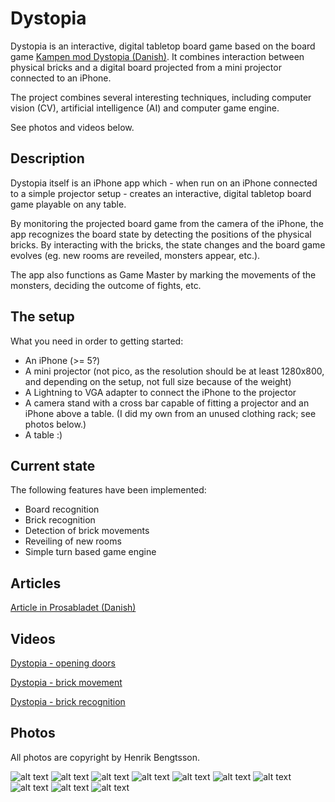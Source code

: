 Dystopia
========

Dystopia is an interactive, digital tabletop board game based on the board game [Kampen mod Dystopia (Danish)](http://trollsahead.dk/dystopia/index.html). It combines interaction between physical bricks and a digital board projected from a mini projector connected to an iPhone.

The project combines several interesting techniques, including computer vision (CV), artificial intelligence (AI) and computer game engine.

See photos and videos below.

Description
-----------

Dystopia itself is an iPhone app which - when run on an iPhone connected to a simple projector setup - creates an interactive, digital tabletop board game playable on any table.

By monitoring the projected board game from the camera of the iPhone, the app recognizes the board state by detecting the positions of the physical bricks. By interacting with the bricks, the state changes and the board game evolves (eg. new rooms are reveiled, monsters appear, etc.).

The app also functions as Game Master by marking the movements of the monsters, deciding the outcome of fights, etc.

The setup
---------

What you need in order to getting started:

* An iPhone (>= 5?)
* A mini projector (not pico, as the resolution should be at least 1280x800, and depending on the setup, not full size because of the weight)
* A Lightning to VGA adapter to connect the iPhone to the projector
* A camera stand with a cross bar capable of fitting a projector and an iPhone above a table. (I did my own from an unused clothing rack; see photos below.)
* A table :)

Current state
-------------

The following features have been implemented:

* Board recognition
* Brick recognition
* Detection of brick movements
* Reveiling of new rooms
* Simple turn based game engine

Articles
--------

[Article in Prosabladet (Danish)](https://www.prosa.dk/fileadmin/user_upload/dokumenter/PROSAbladet/2014/Prosabladet_April_2014_web.pdf)

Videos
------

[Dystopia - opening doors](http://youtu.be/q70jRrMF240)

[Dystopia - brick movement](http://youtu.be/2pPu2RXxLaE)

[Dystopia - brick recognition](http://youtu.be/lE4cS93vqYw)

Photos
------

All photos are copyright by Henrik Bengtsson.

![alt text](https://raw.githubusercontent.com/black-knight/dystopia/master/photos/1.jpg "Dystopia Image")
![alt text](https://raw.githubusercontent.com/black-knight/dystopia/master/photos/2.jpg "Dystopia Image")
![alt text](https://raw.githubusercontent.com/black-knight/dystopia/master/photos/3.jpg "Dystopia Image")
![alt text](https://raw.githubusercontent.com/black-knight/dystopia/master/photos/4.jpg "Dystopia Image")
![alt text](https://raw.githubusercontent.com/black-knight/dystopia/master/photos/5.jpg "Dystopia Image")
![alt text](https://raw.githubusercontent.com/black-knight/dystopia/master/photos/6.jpg "Dystopia Image")
![alt text](https://raw.githubusercontent.com/black-knight/dystopia/master/photos/7.jpg "Dystopia Image")
![alt text](https://raw.githubusercontent.com/black-knight/dystopia/master/photos/8.jpg "Dystopia Image")
![alt text](https://raw.githubusercontent.com/black-knight/dystopia/master/photos/9.jpg "Dystopia Image")
![alt text](https://raw.githubusercontent.com/black-knight/dystopia/master/photos/10.jpg "Dystopia Image")

